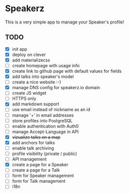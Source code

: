 # Speakerz

This is a very simple app to manage your Speaker's profile!

## TODO

- [x] init app
- [x] deploy on clever
- [x] add materializecss
- [ ] create homepage with usage info
- [x] create link to github page with default values for fields
- [x] add talks into speaker's model
- [ ] create a nice website :-)
- [x] manage DNS config for speakerz.io domain
- [ ] create JS widget
- [ ] HTTPS only
- [x] add markdown support
- [ ] use email instead of nickname as an id
- [ ] manage '+' in email addresses
- [ ] store profiles into PostgreSQL
- [ ] enable authentication with Auth0
- [ ] manage Accept-Language in API
- [x] ~~vizualize talks on a map~~
- [x] add anchors for talks
- [ ] enable talk archiving
- [ ] profile visibility (private / public)
- [ ] API management
- [x] create a page for a Speaker
- [ ] create a page for a Talk
- [ ] form for Speaker management
- [ ] form for Talk management
- [ ] i18n